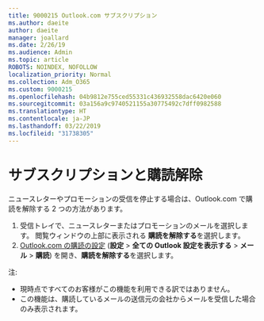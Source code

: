 ```yaml
---
title: 9000215 Outlook.com サブスクリプション
ms.author: daeite
author: daeite
manager: joallard
ms.date: 2/26/19
ms.audience: Admin
ms.topic: article
ROBOTS: NOINDEX, NOFOLLOW
localization_priority: Normal
ms.collection: Adm_O365
ms.custom: 9000215
ms.openlocfilehash: 04b9812e755ced55331c436932558dac6420e060
ms.sourcegitcommit: 03a156a9c9740521155a30775492c7dff0982588
ms.translationtype: HT
ms.contentlocale: ja-JP
ms.lasthandoff: 03/22/2019
ms.locfileid: "31738305"
---
```

# <a name="subscriptions-and-unsubscribing"></a>サブスクリプションと購読解除

ニュースレターやプロモーションの受信を停止する場合は、Outlook.com で購読を解除する 2 つの方法があります。

1. 受信トレイで、ニュースレターまたはプロモーションのメールを選択します。 閲覧ウィンドウの上部に表示される **購読を解除する**を選択します。
2. [Outlook.com の購読の設定](https://outlook.live.com/mail/options/mail/brandsSubscriptions) (**設定** > **全ての Outlook 設定を表示する** > **メール** > **購読**) を開き、**購読を解除する**を選択します。

注:

- 現時点ですべてのお客様がこの機能を利用できる訳ではありません。
- この機能は、購読しているメールの送信元の会社からメールを受信した場合のみ表示されます。